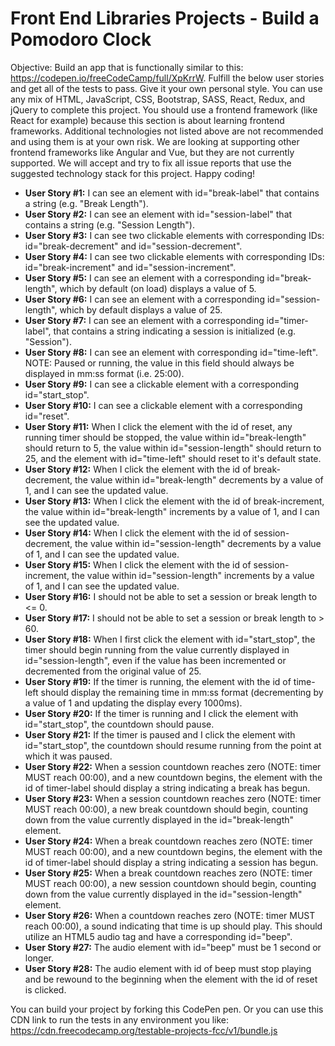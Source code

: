 # Front End Libraries Projects - Build a Pomodoro Clock

Objective: Build an app that is functionally similar to this: https://codepen.io/freeCodeCamp/full/XpKrrW.
Fulfill the below user stories and get all of the tests to pass. Give it your own personal style.
You can use any mix of HTML, JavaScript, CSS, Bootstrap, SASS, React, Redux, and jQuery to complete this project. You should use a frontend framework (like React for example) because this section is about learning frontend frameworks. Additional technologies not listed above are not recommended and using them is at your own risk. We are looking at supporting other frontend frameworks like Angular and Vue, but they are not currently supported. We will accept and try to fix all issue reports that use the suggested technology stack for this project. Happy coding!

- **User Story #1:** I can see an element with id="break-label" that contains a string (e.g. "Break Length").
- **User Story #2:** I can see an element with id="session-label" that contains a string (e.g. "Session Length").
- **User Story #3:** I can see two clickable elements with corresponding IDs: id="break-decrement" and id="session-decrement".
- **User Story #4:** I can see two clickable elements with corresponding IDs: id="break-increment" and id="session-increment".
- **User Story #5:** I can see an element with a corresponding id="break-length", which by default (on load) displays a value of 5.
- **User Story #6:** I can see an element with a corresponding id="session-length", which by default displays a value of 25.
- **User Story #7:** I can see an element with a corresponding id="timer-label", that contains a string indicating a session is initialized (e.g. "Session").
- **User Story #8:** I can see an element with corresponding id="time-left". NOTE: Paused or running, the value in this field should always be displayed in mm:ss format (i.e. 25:00).
- **User Story #9:** I can see a clickable element with a corresponding id="start_stop".
- **User Story #10:** I can see a clickable element with a corresponding id="reset".
- **User Story #11:** When I click the element with the id of reset, any running timer should be stopped, the value within id="break-length" should return to 5, the value within id="session-length" should return to 25, and the element with id="time-left" should reset to it's default state.
- **User Story #12:** When I click the element with the id of break-decrement, the value within id="break-length" decrements by a value of 1, and I can see the updated value.
- **User Story #13:** When I click the element with the id of break-increment, the value within id="break-length" increments by a value of 1, and I can see the updated value.
- **User Story #14:** When I click the element with the id of session-decrement, the value within id="session-length" decrements by a value of 1, and I can see the updated value.
- **User Story #15:** When I click the element with the id of session-increment, the value within id="session-length" increments by a value of 1, and I can see the updated value.
- **User Story #16:** I should not be able to set a session or break length to <= 0.
- **User Story #17:** I should not be able to set a session or break length to > 60.
- **User Story #18:** When I first click the element with id="start_stop", the timer should begin running from the value currently displayed in id="session-length", even if the value has been incremented or decremented from the original value of 25.
- **User Story #19:** If the timer is running, the element with the id of time-left should display the remaining time in mm:ss format (decrementing by a value of 1 and updating the display every 1000ms).
- **User Story #20:** If the timer is running and I click the element with id="start_stop", the countdown should pause.
- **User Story #21:** If the timer is paused and I click the element with id="start_stop", the countdown should resume running from the point at which it was paused.
- **User Story #22:** When a session countdown reaches zero (NOTE: timer MUST reach 00:00), and a new countdown begins, the element with the id of timer-label should display a string indicating a break has begun.
- **User Story #23:** When a session countdown reaches zero (NOTE: timer MUST reach 00:00), a new break countdown should begin, counting down from the value currently displayed in the id="break-length" element.
- **User Story #24:** When a break countdown reaches zero (NOTE: timer MUST reach 00:00), and a new countdown begins, the element with the id of timer-label should display a string indicating a session has begun.
- **User Story #25:** When a break countdown reaches zero (NOTE: timer MUST reach 00:00), a new session countdown should begin, counting down from the value currently displayed in the id="session-length" element.
- **User Story #26:** When a countdown reaches zero (NOTE: timer MUST reach 00:00), a sound indicating that time is up should play. This should utilize an HTML5 audio tag and have a corresponding id="beep".
- **User Story #27:** The audio element with id="beep" must be 1 second or longer.
- **User Story #28:** The audio element with id of beep must stop playing and be rewound to the beginning when the element with the id of reset is clicked.

You can build your project by forking this CodePen pen. Or you can use this CDN link to run the tests in any environment you like: https://cdn.freecodecamp.org/testable-projects-fcc/v1/bundle.js
